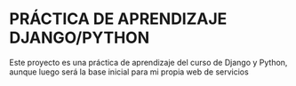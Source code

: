 # PRÁCTICA DE APRENDIZAJE DJANGO/PYTHON

Este proyecto es una práctica de aprendizaje del curso de Django y Python, aunque luego será la base inicial para mi propia web de servicios


